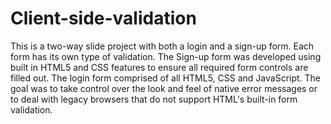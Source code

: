 # Client-side-validation
This is a two-way slide project with both a login and a sign-up form. 
Each form has its own type of validation. The Sign-up form was developed using 
built in HTML5 and CSS features to ensure all required form controls are filled out. 
The login form comprised of all HTML5, CSS and JavaScript. The goal was to take control over 
the look and feel of native error messages or to deal with legacy browsers that do not support HTML's built-in form validation.
